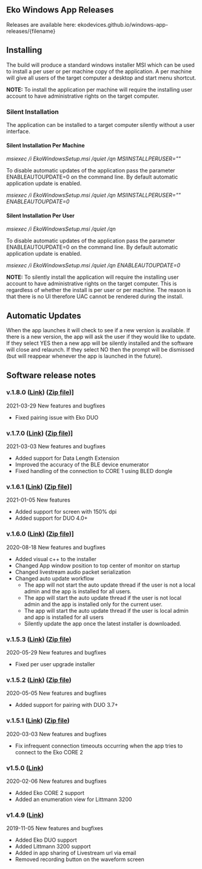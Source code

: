 ## Eko Windows App Releases

Releases are available here: ekodevices.github.io/windows-app-releases/{filename}

## Installing

The build will produce a standard windows installer MSI which can be used to install a per user or per machine copy of the application. A per machine will give all users of the target computer a desktop and start menu shortcut.

**NOTE:**
To install the application per machine will require the installing user account to have administrative rights on the target computer.

### Silent Installation

The application can be installed to a target computer silently without a user interface.

#### Silent Installation Per Machine

_msiexec /i EkoWindowsSetup.msi /quiet /qn MSIINSTALLPERUSER=""_

To disable automatic updates of the application pass the parameter ENABLEAUTOUPDATE=0 on the command line. By default automatic application update is enabled.

_msiexec /i EkoWindowsSetup.msi /quiet /qn MSIINSTALLPERUSER="" ENABLEAUTOUPDATE=0_

#### Silent Installation Per User

_msiexec /i EkoWindowsSetup.msi /quiet /qn_

To disable automatic updates of the application pass the parameter ENABLEAUTOUPDATE=0 on the command line. By default automatic application update is enabled.

_msiexec /i EkoWindowsSetup.msi /quiet /qn ENABLEAUTOUPDATE=0_

**NOTE:**
To silently install the application will require the installing user account to have administrative rights on the target computer. This is regardless of whether the install is per user or per machine. The reason is that there is no UI therefore UAC cannot be rendered during the install.

## Automatic Updates

When the app launches it will check to see if a new version is available.
If there is a new version, the app will ask the user if they would like to update.
If they select YES then a new app will be silently installed and the software will close and relaunch.
If they select NO then the prompt will be dismissed (but will reappear whenever the app is launched in the future).


## Software release notes

### v.1.8.0 (<a href="https://github.com/EkoDevices/windows-app-releases/releases/download/v1.8.0/Eko.Windows.App.Installer.v1.8.0.msi">Link</a>) (<a href="https://github.com/EkoDevices/windows-app-releases/releases/download/v1.8.0/Eko.Windows.App.Installer.v1.8.0.msi.zip">Zip file</a>)]

2021-03-29
New features and bugfixes
* Fixed pairing issue with Eko DUO

### v.1.7.0 (<a href="https://github.com/EkoDevices/windows-app-releases/releases/download/v1.7.0/Eko.Windows.App.Installer.v1.7.0.msi">Link</a>) (<a href="https://github.com/EkoDevices/windows-app-releases/releases/download/v1.7.0/Eko.Windows.App.Installer.v1.7.0.msi.zip">Zip file</a>)]

2021-03-03
New features and bugfixes
* Added support for Data Length Extension
* Improved the accuracy of the BLE device enumerator
* Fixed handling of the connection to CORE 1 using BLED dongle

### v.1.6.1 (<a href="https://github.com/EkoDevices/windows-app-releases/releases/download/v1.6.1/Eko.Windows.App.Installer.v1.6.1.msi">Link</a>) (<a href="https://github.com/EkoDevices/windows-app-releases/releases/download/v1.6.0/Eko.Windows.App.Installer.v1.6.1.msi.zip">Zip file</a>)]

2021-01-05
New features
* Added support for screen with 150% dpi
* Added support for DUO 4.0+

### v.1.6.0 (<a href="https://github.com/EkoDevices/windows-app-releases/releases/download/v1.6.0/Eko.Windows.App.Installer.v1.6.0.msi">Link</a>) (<a href="https://github.com/EkoDevices/windows-app-releases/releases/download/v1.6.0/Eko.Windows.App.Installer.v1.6.0.msi.zip">Zip file</a>)]

2020-08-18
New features and bugfixes
* Added visual c++ to the installer
* Changed App window position to top center of monitor on startup
* Changed livestream audio packet serialization
* Changed auto update workflow
  - The app will not start the auto update thread if the user is not a local admin and the app is installed for all users.
  - The app will start the auto update thread if the user is not local admin and the app is installed only for the current user.
  - The app will start the auto update thread if the user is local admin and app is installed for all users
  - Silently update the app once the latest installer is downloaded.


### v.1.5.3 (<a href="https://github.com/EkoDevices/windows-app-releases/releases/download/v1.5.3/Eko.Windows.App.Installer.v1.5.3.msi">Link</a>) (<a href="https://github.com/EkoDevices/windows-app-releases/releases/download/v1.5.3/Eko.Windows.App.Installer.v1.5.3.msi.zip">Zip file</a>)

2020-05-29
New features and bugfixes
* Fixed per user upgrade installer


### v.1.5.2 (<a href="https://ekodevices.github.io/windows-app-releases/Eko%20Windows%20App%20Installer%20v1.5.2.msi">Link</a>) (<a href="https://ekodevices.github.io/windows-app-releases/Eko%20Windows%20App%20Installer%20v1.5.2.msi.zip">Zip file</a>)
2020-05-05
New features and bugfixes
* Added support for pairing with DUO 3.7+

### v.1.5.1 (<a href="https://github.com/EkoDevices/windows-app-releases/releases/download/v1.5.1/Eko.Windows.App.Installer.v1.5.1.msi">Link</a>) (<a href="https://github.com/EkoDevices/windows-app-releases/releases/download/v1.5.1/Eko.Windows.App.Installer.v1.5.1.msi.zip">Zip file</a>)
2020-03-03
New features and bugfixes
* Fix infrequent connection timeouts occurring when the app tries to connect to the Eko CORE 2

### v1.5.0 (<a href="https://github.com/EkoDevices/windows-app-releases/releases/download/v1.5.0/Eko.Windows.App.Installer.v1.5.0.msi">Link</a>)
2020-02-06
New features and bugfixes
* Added Eko CORE 2 support
* Added an enumeration view for Littmann 3200

### v1.4.9 (<a href="https://github.com/EkoDevices/INTERNAL-Eko-Windows-App/releases/download/v1.4.9.3/EkoWindowsSetup.msi">Link</a>)
2019-11-05
New features and bugfixes
* Added Eko DUO support
* Added Littmann 3200 support
* Added in app sharing of Livestream url via email
* Removed recording button on the waveform screen
